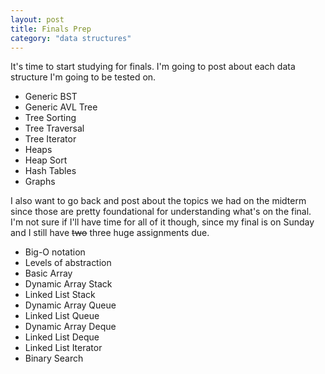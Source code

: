 ```yaml
---
layout: post
title: Finals Prep
category: "data structures"
---
```


It's time to start studying for finals. I'm going to post about each data structure I'm going to be tested on.

* Generic BST
* Generic AVL Tree
* Tree Sorting
* Tree Traversal
* Tree Iterator
* Heaps
* Heap Sort
* Hash Tables
* Graphs

I also want to go back and post about the topics we had on the midterm since those are pretty foundational for understanding what's on the final. I'm not sure if I'll have time for all of it though, since my final is on Sunday and I still have <s>two</s> three huge assignments due.

* Big-O notation
* Levels of abstraction
* Basic Array
* Dynamic Array Stack
* Linked List Stack
* Dynamic Array Queue
* Linked List Queue
* Dynamic Array Deque
* Linked List Deque
* Linked List Iterator
* Binary Search

